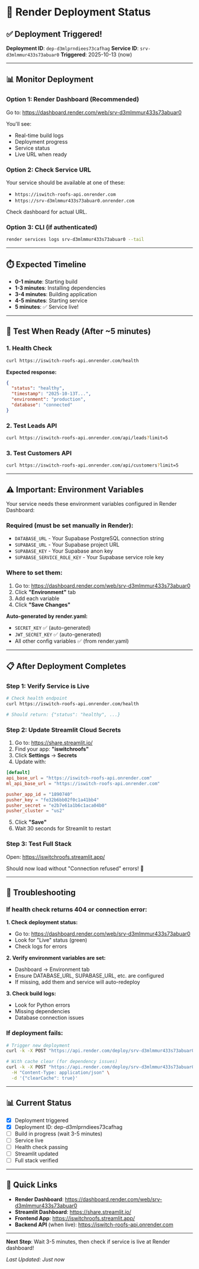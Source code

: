 # 🚀 Render Deployment Status

## ✅ Deployment Triggered!

**Deployment ID**: `dep-d3mlprndiees73cafhag`
**Service ID**: `srv-d3mlmmur433s73abuar0`
**Triggered**: 2025-10-13 (now)

---

## 📊 Monitor Deployment

### Option 1: Render Dashboard (Recommended)
Go to: https://dashboard.render.com/web/srv-d3mlmmur433s73abuar0

You'll see:
- Real-time build logs
- Deployment progress
- Service status
- Live URL when ready

### Option 2: Check Service URL
Your service should be available at one of these:
- `https://iswitch-roofs-api.onrender.com`
- `https://srv-d3mlmmur433s73abuar0.onrender.com`

Check dashboard for actual URL.

### Option 3: CLI (if authenticated)
```bash
render services logs srv-d3mlmmur433s73abuar0 --tail
```

---

## ⏱️ Expected Timeline

- **0-1 minute**: Starting build
- **1-3 minutes**: Installing dependencies
- **3-4 minutes**: Building application
- **4-5 minutes**: Starting service
- **5 minutes**: ✅ Service live!

---

## 🧪 Test When Ready (After ~5 minutes)

### 1. Health Check
```bash
curl https://iswitch-roofs-api.onrender.com/health
```

**Expected response:**
```json
{
  "status": "healthy",
  "timestamp": "2025-10-13T...",
  "environment": "production",
  "database": "connected"
}
```

### 2. Test Leads API
```bash
curl https://iswitch-roofs-api.onrender.com/api/leads?limit=5
```

### 3. Test Customers API
```bash
curl https://iswitch-roofs-api.onrender.com/api/customers?limit=5
```

---

## ⚠️ Important: Environment Variables

Your service needs these environment variables configured in Render Dashboard:

### Required (must be set manually in Render):
- `DATABASE_URL` - Your Supabase PostgreSQL connection string
- `SUPABASE_URL` - Your Supabase project URL
- `SUPABASE_KEY` - Your Supabase anon key
- `SUPABASE_SERVICE_ROLE_KEY` - Your Supabase service role key

### Where to set them:
1. Go to: https://dashboard.render.com/web/srv-d3mlmmur433s73abuar0
2. Click **"Environment"** tab
3. Add each variable
4. Click **"Save Changes"**

**Auto-generated by render.yaml:**
- `SECRET_KEY` ✅ (auto-generated)
- `JWT_SECRET_KEY` ✅ (auto-generated)
- All other config variables ✅ (from render.yaml)

---

## 📋 After Deployment Completes

### Step 1: Verify Service is Live
```bash
# Check health endpoint
curl https://iswitch-roofs-api.onrender.com/health

# Should return: {"status": "healthy", ...}
```

### Step 2: Update Streamlit Cloud Secrets

1. Go to: https://share.streamlit.io/
2. Find your app: **"iswitchroofs"**
3. Click **Settings** → **Secrets**
4. Update with:

```toml
[default]
api_base_url = "https://iswitch-roofs-api.onrender.com"
ml_api_base_url = "https://iswitch-roofs-api.onrender.com"

pusher_app_id = "1890740"
pusher_key = "fe32b6bb02f0c1a41bb4"
pusher_secret = "e2b7e61a1b6c1aca04b0"
pusher_cluster = "us2"
```

5. Click **"Save"**
6. Wait 30 seconds for Streamlit to restart

### Step 3: Test Full Stack
Open: https://iswitchroofs.streamlit.app/

Should now load without "Connection refused" errors! 🎉

---

## 🔧 Troubleshooting

### If health check returns 404 or connection error:

**1. Check deployment status:**
- Go to: https://dashboard.render.com/web/srv-d3mlmmur433s73abuar0
- Look for "Live" status (green)
- Check logs for errors

**2. Verify environment variables are set:**
- Dashboard → Environment tab
- Ensure DATABASE_URL, SUPABASE_URL, etc. are configured
- If missing, add them and service will auto-redeploy

**3. Check build logs:**
- Look for Python errors
- Missing dependencies
- Database connection issues

### If deployment fails:

```bash
# Trigger new deployment
curl -k -X POST "https://api.render.com/deploy/srv-d3mlmmur433s73abuar0?key=mT_YPrdnfTk"

# With cache clear (for dependency issues)
curl -k -X POST "https://api.render.com/deploy/srv-d3mlmmur433s73abuar0?key=mT_YPrdnfTk" \
  -H "Content-Type: application/json" \
  -d '{"clearCache": true}'
```

---

## 📊 Current Status

- [x] Deployment triggered
- [x] Deployment ID: dep-d3mlprndiees73cafhag
- [ ] Build in progress (wait 3-5 minutes)
- [ ] Service live
- [ ] Health check passing
- [ ] Streamlit updated
- [ ] Full stack verified

---

## 🔗 Quick Links

- **Render Dashboard**: https://dashboard.render.com/web/srv-d3mlmmur433s73abuar0
- **Streamlit Dashboard**: https://share.streamlit.io/
- **Frontend App**: https://iswitchroofs.streamlit.app/
- **Backend API** (when live): https://iswitch-roofs-api.onrender.com

---

**Next Step**: Wait 3-5 minutes, then check if service is live at Render dashboard!

*Last Updated: Just now*
